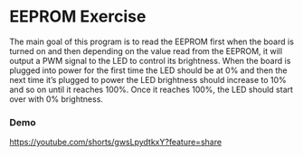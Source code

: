 # EEPROM Exercise

The main goal of this program is to read the EEPROM first when the board is turned on and then depending on the value read from the EEPROM,
it will output a PWM signal to the LED to control its brightness. 
When the board is plugged into power for the first time the LED should be at 0% and then the next time it’s plugged to power the 
LED brightness should increase to 10% and so on until it reaches 100%. Once it reaches 100%, the LED should start over with 0% brightness.

### Demo
https://youtube.com/shorts/gwsLpydtkxY?feature=share